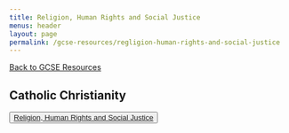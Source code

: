 ```yaml
---
title: Religion, Human Rights and Social Justice
menus: header
layout: page
permalink: /gcse-resources/regligion-human-rights-and-social-justice
---
```

[Back to GCSE Resources](/gcse-resources)
## Catholic Christianity


<button class="btn btn-outline-secondary btn-lg">[Religion, Human Rights and Social Justice](/gcse-resources/religion-human-rights-and-social-justice/eschatology)</button>

<!-- <iframe width="853" height="505" src="https://www.youtube.com/embed/0PfvcfkGGIY" frameborder="0" allow="accelerometer; autoplay; encrypted-media; gyroscope; picture-in-picture" allowfullscreen></iframe> -->
